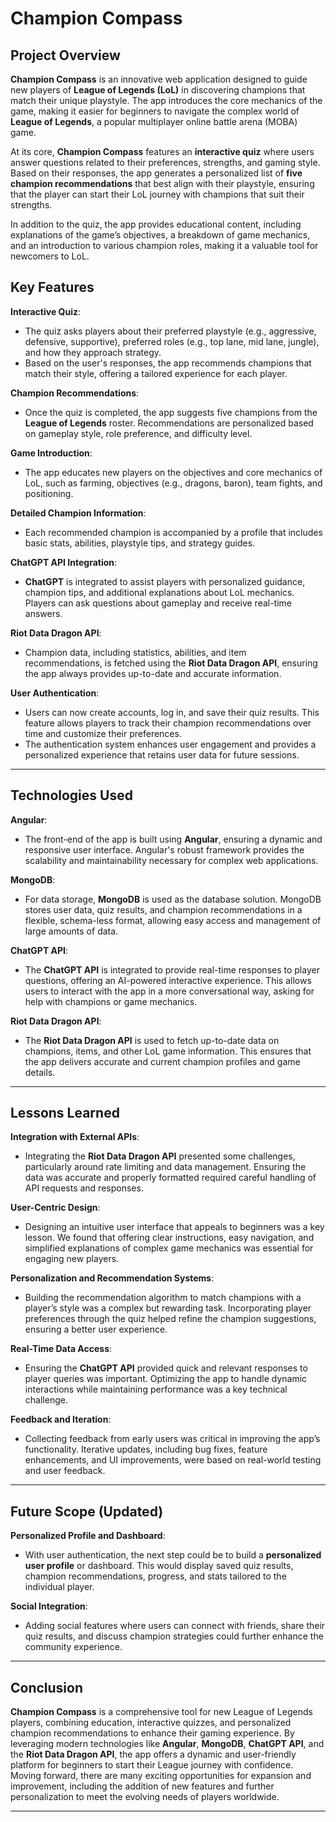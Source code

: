 

# Champion Compass

## **Project Overview**

**Champion Compass** is an innovative web application designed to guide new players of **League of Legends (LoL)** in discovering champions that match their unique playstyle. The app introduces the core mechanics of the game, making it easier for beginners to navigate the complex world of **League of Legends**, a popular multiplayer online battle arena (MOBA) game. 

At its core, **Champion Compass** features an **interactive quiz** where users answer questions related to their preferences, strengths, and gaming style. Based on their responses, the app generates a personalized list of **five champion recommendations** that best align with their playstyle, ensuring that the player can start their LoL journey with champions that suit their strengths.

In addition to the quiz, the app provides educational content, including explanations of the game’s objectives, a breakdown of game mechanics, and an introduction to various champion roles, making it a valuable tool for newcomers to LoL.

## **Key Features**

**Interactive Quiz**:
   - The quiz asks players about their preferred playstyle (e.g., aggressive, defensive, supportive), preferred roles (e.g., top lane, mid lane, jungle), and how they approach strategy.
   - Based on the user's responses, the app recommends champions that match their style, offering a tailored experience for each player.
   
**Champion Recommendations**:
   - Once the quiz is completed, the app suggests five champions from the **League of Legends** roster. Recommendations are personalized based on gameplay style, role preference, and difficulty level.
   
**Game Introduction**:
   - The app educates new players on the objectives and core mechanics of LoL, such as farming, objectives (e.g., dragons, baron), team fights, and positioning.
   
**Detailed Champion Information**:
   - Each recommended champion is accompanied by a profile that includes basic stats, abilities, playstyle tips, and strategy guides.
   
**ChatGPT API Integration**:
   - **ChatGPT** is integrated to assist players with personalized guidance, champion tips, and additional explanations about LoL mechanics. Players can ask questions about gameplay and receive real-time answers.
   
**Riot Data Dragon API**:
   - Champion data, including statistics, abilities, and item recommendations, is fetched using the **Riot Data Dragon API**, ensuring the app always provides up-to-date and accurate information.

**User Authentication**:
   - Users can now create accounts, log in, and save their quiz results. This feature allows players to track their champion recommendations over time and customize their preferences.
   - The authentication system enhances user engagement and provides a personalized experience that retains user data for future sessions.

---

## **Technologies Used**

**Angular**:
   - The front-end of the app is built using **Angular**, ensuring a dynamic and responsive user interface. Angular's robust framework provides the scalability and maintainability necessary for complex web applications.
   
**MongoDB**:
   - For data storage, **MongoDB** is used as the database solution. MongoDB stores user data, quiz results, and champion recommendations in a flexible, schema-less format, allowing easy access and management of large amounts of data.
   
**ChatGPT API**:
   - The **ChatGPT API** is integrated to provide real-time responses to player questions, offering an AI-powered interactive experience. This allows users to interact with the app in a more conversational way, asking for help with champions or game mechanics.
   
**Riot Data Dragon API**:
   - The **Riot Data Dragon API** is used to fetch up-to-date data on champions, items, and other LoL game information. This ensures that the app delivers accurate and current champion profiles and game details.

---

## **Lessons Learned**

**Integration with External APIs**:
   - Integrating the **Riot Data Dragon API** presented some challenges, particularly around rate limiting and data management. Ensuring the data was accurate and properly formatted required careful handling of API requests and responses.
   
**User-Centric Design**:
   - Designing an intuitive user interface that appeals to beginners was a key lesson. We found that offering clear instructions, easy navigation, and simplified explanations of complex game mechanics was essential for engaging new players.

**Personalization and Recommendation Systems**:
   - Building the recommendation algorithm to match champions with a player’s style was a complex but rewarding task. Incorporating player preferences through the quiz helped refine the champion suggestions, ensuring a better user experience.

**Real-Time Data Access**:
   - Ensuring the **ChatGPT API** provided quick and relevant responses to player queries was important. Optimizing the app to handle dynamic interactions while maintaining performance was a key technical challenge.

**Feedback and Iteration**:
   - Collecting feedback from early users was critical in improving the app’s functionality. Iterative updates, including bug fixes, feature enhancements, and UI improvements, were based on real-world testing and user feedback.

---

## **Future Scope (Updated)**

**Personalized Profile and Dashboard**:
   - With user authentication, the next step could be to build a **personalized user profile** or dashboard. This would display saved quiz results, champion recommendations, progress, and stats tailored to the individual player.

**Social Integration**:
   - Adding social features where users can connect with friends, share their quiz results, and discuss champion strategies could further enhance the community experience.
   
---

## **Conclusion**

**Champion Compass** is a comprehensive tool for new League of Legends players, combining education, interactive quizzes, and personalized champion recommendations to enhance their gaming experience. By leveraging modern technologies like **Angular**, **MongoDB**, **ChatGPT API**, and the **Riot Data Dragon API**, the app offers a dynamic and user-friendly platform for beginners to start their League journey with confidence. Moving forward, there are many exciting opportunities for expansion and improvement, including the addition of new features and further personalization to meet the evolving needs of players worldwide.

---





